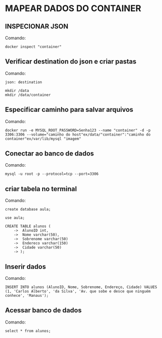 # MAPEAR DADOS DO CONTAINER
## INSPECIONAR JSON
Comando:
```
docker inspect "container"
```
## Verificar destination do json e criar pastas
Comando:
```
json: destination

mkdir /data
mkdir /data/container
```
## Especificar caminho para salvar arquivos
Comando:
```
docker run -e MYSQL_ROOT_PASSWORD=Senha123 --name "container" -d -p 3306:3306 --volume="caminho do host"ex/data/"container":"caminho do container"ex/var/lib/mysql "imagem"
```
## Conectar ao banco de dados
Comando:
```
mysql -u root -p --protocol=tcp --port=3306
```
## criar tabela no terminal
Comando:
```
create database aula;

use aula;

CREATE TABLE alunos (
    ->  AlunoID int,
    ->  Nome varchar(50),
    ->  Sobrenome varchar(50)
    ->  Endereco varchar(150)
    ->  Cidade varchar(50)
    -> );
```
## Inserir dados
Comando:
```
INSERT INTO alunos (AlunoID, Nome, Sobrenome, Endereço, Cidade) VALUES (1, 'Carlos Alberto', 'da Silva', 'Av. que sobe e desce que ninguém conhece', 'Manaus');
```
## Acessar banco de dados
Comando:
```
select * from alunos;
```
